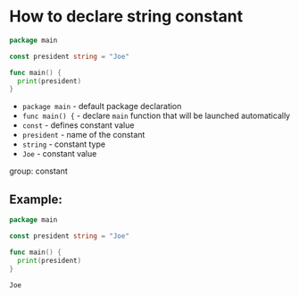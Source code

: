 # How to declare string constant

```go
package main

const president string = "Joe" 

func main() {
  print(president)
}
```

- `package main` - default package declaration
- `func main() {` - declare `main` function that will be launched automatically
- `const` - defines constant value
- `president` - name of the constant
- `string` - constant type
- `Joe` - constant value

group: constant

## Example: 
```go
package main

const president string = "Joe" 

func main() {
  print(president)
}
```
```
Joe
```

